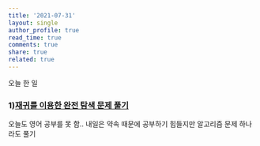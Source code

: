 ```yaml
---
title: '2021-07-31'
layout: single
author_profile: true
read_time: true
comments: true
share: true
related: true
---
```


오늘 한 일
### 1)[재귀를 이용한 완전 탐색 문제 풀기](https://nsnnsn12.github.io/codingtest/bruteForce-ex3/ "link")

오늘도 영어 공부를 못 함..
내일은 약속 때문에 공부하기 힘들지만 알고리즘 문제 하나라도 풀기
